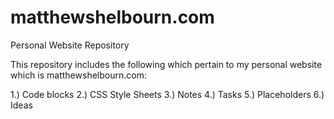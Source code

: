 # matthewshelbourn.com
Personal Website Repository

This repository includes the following which pertain to my personal website which is matthewshelbourn.com:

  1.) Code blocks
  2.) CSS Style Sheets
  3.) Notes
  4.) Tasks
  5.) Placeholders
  6.) Ideas
